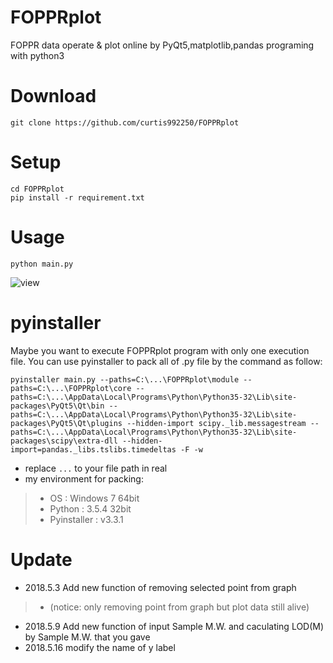 # FOPPRplot
FOPPR data operate &amp; plot online by PyQt5,matplotlib,pandas programing with python3

# Download
`git clone https://github.com/curtis992250/FOPPRplot`

# Setup
```command
cd FOPPRplot
pip install -r requirement.txt
```

# Usage
`python main.py`

![view](https://i.imgur.com/lFvg9yG.png)

# pyinstaller 
Maybe you want to execute FOPPRplot program with only one execution file. You can use pyinstaller to pack all of .py file by the command as follow:
```command
pyinstaller main.py --paths=C:\...\FOPPRplot\module --paths=C:\...\FOPPRplot\core --paths=C:\...\AppData\Local\Programs\Python\Python35-32\Lib\site-packages\PyQt5\Qt\bin --paths=C:\...\AppData\Local\Programs\Python\Python35-32\Lib\site-packages\PyQt5\Qt\plugins --hidden-import scipy._lib.messagestream --paths=C:\...\AppData\Local\Programs\Python\Python35-32\Lib\site-packages\scipy\extra-dll --hidden-import=pandas._libs.tslibs.timedeltas -F -w
```
*  replace `...` to your file path in real
*  my environment for packing:
> * OS : Windows 7 64bit
> * Python : 3.5.4 32bit
> * Pyinstaller : v3.3.1

# Update
* 2018.5.3 Add new function of removing selected point from graph
> * (notice: only removing point from graph but plot data still alive)

* 2018.5.9 Add new function of input Sample M.W. and caculating LOD(M) by Sample M.W. that you gave
* 2018.5.16 modify the name of y label